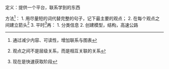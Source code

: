 定义：提供一个平台，联系学到的东西

方法[^1]：
	1. 用尽量短的词代替完整的句子，记下最主要的观点；
	2. 在每个观点之间建立箭头[^2]
	3. 平时[^3]再：
		1. 分类信息
		2. 创建模型，结构，高速公路

[^1]: 通过减少内容、可读性，增加联系与图表 
[^2]: 观点之间不是层级关系，而是相互关联的关系
[^3]:  现在是快速获取阶段